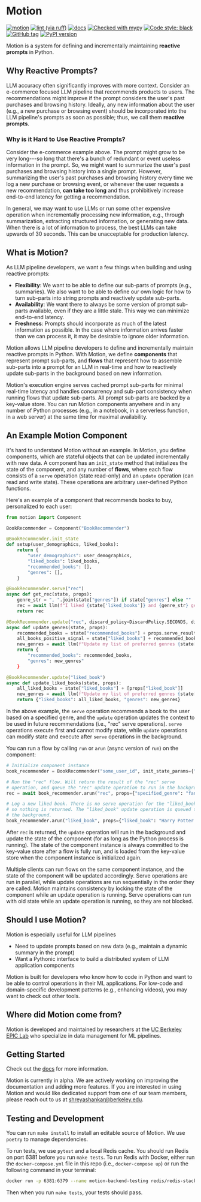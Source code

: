 # Motion

[![motion](https://github.com/dm4ml/motion/workflows/motion/badge.svg)](https://github.com/dm4ml/motion/actions?query=workflow:"motion")
[![lint (via ruff)](https://github.com/dm4ml/motion/workflows/lint/badge.svg)](https://github.com/dm4ml/motion/actions?query=workflow:"lint")
[![docs](https://github.com/dm4ml/motion/workflows/docs/badge.svg)](https://github.com/dm4ml/motion/actions?query=workflow:"docs")
[![Checked with mypy](http://www.mypy-lang.org/static/mypy_badge.svg)](http://mypy-lang.org/)
[![Code style: black](https://img.shields.io/badge/code%20style-black-000000.svg)](https://github.com/psf/black)
[![GitHub tag](https://img.shields.io/github/tag/dm4ml/motion?include_prereleases=&sort=semver&color=blue)](https://github.com/dm4ml/motion/releases/)
[![PyPI version](https://badge.fury.io/py/motion-python.svg?branch=main&kill_cache=1)](https://badge.fury.io/py/motion-python)

Motion is a system for defining and incrementally maintaining **reactive prompts** in Python.

## Why Reactive Prompts?

LLM accuracy often significantly improves with more context. Consider an e-commerce focused LLM pipeline that recommends products to users. The recommendations might improve if the prompt considers the user's past purchases and browsing history. Ideally, any new information about the user (e.g., a new purchase or browsing event) should be incorporated into the LLM pipeline's prompts as soon as possible; thus, we call them **reactive prompts**.

### Why is it Hard to Use Reactive Prompts?

Consider the e-commerce example above. The prompt might grow to be very long---so long that there's a bunch of redundant or event useless information in the prompt. So, we might want to summarize the user's past purchases and browsing history into a single prompt. However, summarizing the user's past purchases and browsing history every time we log a new purchase or browsing event, or whenever the user requests a new recommendation, **can take too long** and thus prohibitively increase end-to-end latency for getting a recommendation.

In general, we may want to use LLMs or run some other expensive operation when incrementally processing new information, e.g., through summarization, extracting structured information, or generating new data. When there is a lot of information to process, the best LLMs can take upwards of 30 seconds. This can be unacceptable for production latency.

## What is Motion?

As LLM pipeline developers, we want a few things when building and using reactive prompts:

- **Flexibility**: We want to be able to define our sub-parts of prompts (e.g., summaries). We also want to be able to define our own logic for how to turn sub-parts into string prompts and reactively update sub-parts.
- **Availability**: We want there to always be some version of prompt sub-parts available, even if they are a little stale. This way we can minimize end-to-end latency.
- **Freshness**: Prompts should incorporate as much of the latest information as possible. In the case where information arrives faster than we can process it, it may be desirable to ignore older information.

Motion allows LLM pipeline developers to define and incrementally maintain reactive prompts in Python. With Motion, we define **components** that represent prompt sub-parts, and **flows** that represent how to assemble sub-parts into a prompt for an LLM in real-time and how to reactively update sub-parts in the background based on new information.

Motion's execution engine serves cached prompt sub-parts for minimal real-time latency and handles concurrency and sub-part consistency when running flows that update sub-parts. All prompt sub-parts are backed by a key-value store. You can run Motion components anywhere and in any number of Python processes (e.g., in a notebook, in a serverless function, in a web server) at the same time for maximal availability.

## An Example Motion Component

It's hard to understand Motion without an example. In Motion, you define components, which are stateful objects that can be updated incrementally with new data. A component has an `init_state` method that initializes the state of the component, and any number of **flows**, where each flow consists of a `serve` operation (state read-only) and an `update` operation (can read and write state). These operations are arbitrary user-defined Python functions.

Here's an example of a component that recommends books to buy, personalized to each user:

```python
from motion import Component

BookRecommender = Component("BookRecommender")

@BookRecommender.init_state
def setup(user_demographics, liked_books):
    return {
        "user_demographics": user_demographics,
        "liked_books": liked_books,
        "recommended_books": [],
        "genres": [],
    }

@BookRecommender.serve("rec")
async def get_rec(state, props):
    genre_str = ", ".join(state["genres"]) if state["genres"] else ""
    rec = await llm(f"I liked {state['liked_books']} and {genre_str} genres. What book would you recommend me to read in the {props['specified_genre']} genre?")
    return rec

@BookRecommender.update("rec", discard_policy=DiscardPolicy.SECONDS, discard_after=86400) # If the update wasn't processed within 24 hours (due to backpressure), discard it
async def update_genres(state, props):
    recommended_books = state["recommended_books"] + props.serve_result
    all_books_positive_signal = state["liked_books"] + recommended_books
    new_genres = await llm(f"Update my list of preferred genres {state['genres']} based on my book collection: {all_books_positive_signal}")
    return {
        "recommended_books": recommended_books,
        "genres": new_genres"
    }

@BookRecommender.update("liked_book")
async def update_liked_books(state, props):
    all_liked_books = state["liked_books"] + [props["liked_book"]]
    new_genres = await llm(f"Update my list of preferred genres {state['genres']} based on my book collection: {all_liked_books}")
    return {"liked_books": all_liked_books, "genres": new_genres}
```

In the above example, the `serve` operation recommends a book to the user based on a specified genre, and the `update` operation updates the context to be used in future recommendations (i.e., "rec" serve operations). `serve` operations execute first and cannot modify state, while `update` operations can modify state and execute after `serve` operations in the background.

You can run a flow by calling `run` or `arun` (async version of `run`) on the component:

```python
# Initialize component instance
book_recommender = BookRecommender("some_user_id", init_state_params={"user_demographics": "some_user_demographics", "liked_books": ["book1", "book2"]})

# Run the "rec" flow. Will return the result of the "rec" serve
# operation, and queue the "rec" update operation to run in the background.
rec = await book_recommender.arun("rec", props={"specified_genre": "fantasy"})

# Log a new liked book. There is no serve operation for the "liked_book" flow,
# so nothing is returned. The "liked_book" update operation is queued to run in
# the background.
book_recommender.arun("liked_book", props={"liked_book": "Harry Potter and the Deathly Hallows"})
```

After `rec` is returned, the `update` operation will run in the background and update the state of the component (for as long as the Python process is running). The state of the component instance is always committed to the key-value store after a flow is fully run, and is loaded from the key-value store when the component instance is initialized again.

Multiple clients can run flows on the same component instance, and the state of the component will be updated accordingly. Serve operations are run in parallel, while update operations are run sequentially in the order they are called. Motion maintains consistency by locking the state of the component while an update operation is running. Serve operations can run with old state while an update operation is running, so they are not blocked.

## Should I use Motion?

Motion is especially useful for LLM pipelines

- Need to update prompts based on new data (e.g., maintain a dynamic summary in the prompt)
- Want a Pythonic interface to build a distributed system of LLM application components

Motion is built for developers who know how to code in Python and want to be able to control operations in their ML applications. For low-code and domain-specific development patterns (e.g., enhancing videos), you may want to check out other tools.

## Where did Motion come from?

Motion is developed and maintained by researchers at the [UC Berkeley EPIC Lab](https://epic.berkeley.edu) who specialize in data management for ML pipelines.

## Getting Started

Check out the [docs](https://dm4ml.github.io/motion/) for more information.

Motion is currently in alpha. We are actively working on improving the documentation and adding more features. If you are interested in using Motion and would like dedicated support from one of our team members, please reach out to us at [shreyashankar@berkeley.edu](mailto:shreyashankar@berkeley.edu).

## Testing and Development

You can run `make install` to install an editable source of Motion. We use `poetry` to manage dependencies.

To run tests, we use `pytest` and a local Redis cache. You should run Redis on port 6381 before you run `make tests`. To run Redis with Docker, either run the `docker-compose.yml` file in this repo (i.e., `docker-compose up`) or run the following command in your terminal:

```bash
docker run -p 6381:6379 --name motion-backend-testing redis/redis-stack-server:latest
```

Then when you run `make tests`, your tests should pass.
